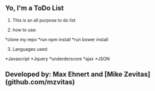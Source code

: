 ## Yo, I'm a ToDo List

1. This is an all purpose to do list

2. how to use:

*clone my repo
*run npm install
*run bower install

3. Languages used:

*Javascript
*Jquery
*underderscore
*ajax
*JSON

## Developed by: Max Ehnert and [Mike Zevitas] (github.com/mzvitas)
